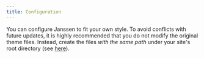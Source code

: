 ```yaml
---
title: Configuration
---
```


You can configure Janssen to fit your own style. To avoid conflicts with future updates, it is highly recommended that you do not modify the original theme files. Instead, create the files _with the same path_ under your site's root directory (see [here](https://discourse.gohugo.io/t/how-to-override-a-themes-partials/47227)).